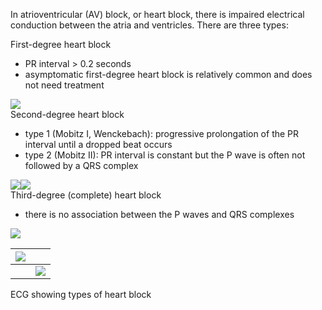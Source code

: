 In atrioventricular (AV) block, or heart block, there is impaired electrical conduction between the atria and ventricles. There are three types:  
  
First\-degree heart block  
* PR interval \> 0\.2 seconds
* asymptomatic first\-degree heart block is relatively common and does not need treatment

  
[![](https://d32xxyeh8kfs8k.cloudfront.net/images_Passmedicine/ecg093.jpg)](https://d32xxyeh8kfs8k.cloudfront.net/images_Passmedicine/ecg093b.jpg)  
Second\-degree heart block  
* type 1 (Mobitz I, Wenckebach): progressive prolongation of the PR interval until a dropped beat occurs
* type 2 (Mobitz II): PR interval is constant but the P wave is often not followed by a QRS complex

  
[![](https://d32xxyeh8kfs8k.cloudfront.net/images_Passmedicine/pdd535.png)](https://d32xxyeh8kfs8k.cloudfront.net/images_Passmedicine/pdd535b.png)[![](https://d32xxyeh8kfs8k.cloudfront.net/images_Passmedicine/ecg100.png)](https://d32xxyeh8kfs8k.cloudfront.net/images_Passmedicine/ecg100b.png)  
Third\-degree (complete) heart block  
* there is no association between the P waves and QRS complexes

  
[![](https://d32xxyeh8kfs8k.cloudfront.net/images_Passmedicine/pdd534.png)](https://d32xxyeh8kfs8k.cloudfront.net/images_Passmedicine/pdd534b.png)  


| [![](https://d32xxyeh8kfs8k.cloudfront.net/images_Passmedicine/pdd533.png)](https://d32xxyeh8kfs8k.cloudfront.net/images_Passmedicine/pdd533b.png) | |
| --- | --- |
|  | [![](https://d32xxyeh8kfs8k.cloudfront.net/css/images/mag_glass.png)](https://d32xxyeh8kfs8k.cloudfront.net/images_Passmedicine/pdd533b.png) |

ECG showing types of heart block